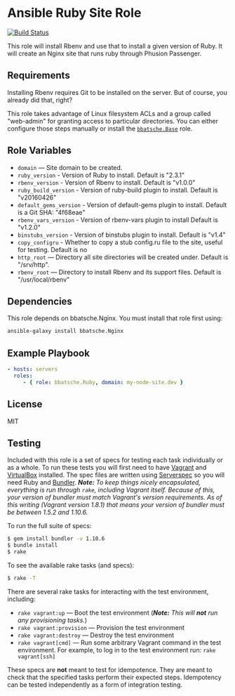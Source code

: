 Ansible Ruby Site Role
======================

[![Build Status](https://travis-ci.org/bbatsche/Ansible-Ruby-Site-Role.svg?branch=master)](https://travis-ci.org/bbatsche/Ansible-Ruby-Site-Role)

This role will install Rbenv and use that to install a given version of Ruby. It will create an Nginx site that runs ruby through Phusion Passenger.

Requirements
------------

Installing Rbenv requires Git to be installed on the server. But of course, you already did that, right?

This role takes advantage of Linux filesystem ACLs and a group called "web-admin" for granting access to particular directories. You can either configure those steps manually or install the [`bbatsche.Base`](https://galaxy.ansible.com/bbatsche/Base/) role.

Role Variables
--------------

- `domain` &mdash; Site domain to be created.
- `ruby_version` - Version of Ruby to install. Default is "2.3.1"
- `rbenv_version` - Version of Rbenv to install. Default is "v1.0.0"
- `ruby_build_version` - Version of ruby-build plugin to install. Default is "v20160426"
- `default_gems_version` - Version of default-gems plugin to install. Default is a Git SHA: "4f68eae"
- `rbenv_vars_version` - Version of rbenv-vars plugin to install Default is "v1.2.0"
- `binstubs_version` - Version of binstubs plugin to install. Default is "v1.4"
- `copy_configru` - Whether to copy a stub config.ru file to the site, useful for testing. Default is no
- `http_root` &mdash; Directory all site directories will be created under. Default is "/srv/http".
- `rbenv_root` &mdash; Directory to install Rbenv and its support files. Default is "/usr/local/rbenv"

Dependencies
------------

This role depends on bbatsche.Nginx. You must install that role first using:

```bash
ansible-galaxy install bbatsche.Nginx
```

Example Playbook
----------------

```yml
- hosts: servers
  roles:
     - { role: bbatsche.Ruby, domain: my-node-site.dev }
```

License
-------

MIT

Testing
-------

Included with this role is a set of specs for testing each task individually or as a whole. To run these tests you will first need to have [Vagrant](https://www.vagrantup.com/) and [VirtualBox](https://www.virtualbox.org/) installed. The spec files are written using [Serverspec](http://serverspec.org/) so you will need Ruby and [Bundler](http://bundler.io/). _**Note:** To keep things nicely encapsulated, everything is run through `rake`, including Vagrant itself. Because of this, your version of bundler must match Vagrant's version requirements. As of this writing (Vagrant version 1.8.1) that means your version of bundler must be between 1.5.2 and 1.10.6._

To run the full suite of specs:

```bash
$ gem install bundler -v 1.10.6
$ bundle install
$ rake
```

To see the available rake tasks (and specs):

```bash
$ rake -T
```

There are several rake tasks for interacting with the test environment, including:

- `rake vagrant:up` &mdash; Boot the test environment (_**Note:** This will **not** run any provisioning tasks._)
- `rake vagrant:provision` &mdash; Provision the test environment
- `rake vagrant:destroy` &mdash; Destroy the test environment
- `rake vagrant[cmd]` &mdash; Run some arbitrary Vagrant command in the test environment. For example, to log in to the test environment run: `rake vagrant[ssh]`

These specs are **not** meant to test for idempotence. They are meant to check that the specified tasks perform their expected steps. Idempotency can be tested independently as a form of integration testing.
